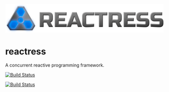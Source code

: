 <img src='reactress-title-96.png'></img>

reactress
=========

A concurrent reactive programming framework.


[![Build Status](https://travis-ci.org/storm-enroute/reactress.svg?branch=master)](https://travis-ci.org/storm-enroute/reactress)

[![Build Status](https://ci.storm-enroute.com:8080/buildStatus/icon?job=public-reactress)](https://ci.storm-enroute.com:8080/job/public-reactress/)


